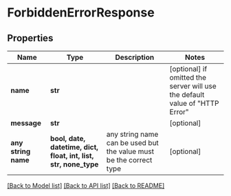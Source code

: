 # ForbiddenErrorResponse


## Properties
Name | Type | Description | Notes
------------ | ------------- | ------------- | -------------
**name** | **str** |  | [optional]  if omitted the server will use the default value of "HTTP Error"
**message** | **str** |  | [optional] 
**any string name** | **bool, date, datetime, dict, float, int, list, str, none_type** | any string name can be used but the value must be the correct type | [optional]

[[Back to Model list]](../README.md#documentation-for-models) [[Back to API list]](../README.md#documentation-for-api-endpoints) [[Back to README]](../README.md)


